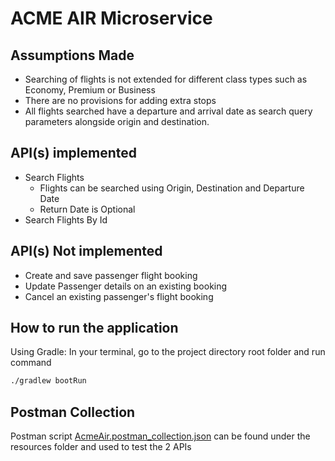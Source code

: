 # ACME AIR Microservice

## Assumptions Made
- Searching of flights is not extended for different class types such as Economy, Premium or Business
- There are no provisions for adding extra stops
- All flights searched have a departure and arrival date as search query parameters alongside origin and destination.


## API(s) implemented
- Search Flights
  - Flights can be searched using Origin, Destination and Departure Date
  - Return Date is Optional
- Search Flights By Id

## API(s) Not implemented
- Create and save passenger flight booking
- Update Passenger details on an existing booking
- Cancel an existing passenger's flight booking


## How to run the application
Using Gradle: In your terminal, go to the project directory root folder and run command 
```bash
./gradlew bootRun
```

## Postman Collection
Postman script [AcmeAir.postman_collection.json](src/main/resources/AcmeAir.postman_collection.json) can be found under the resources folder and used to test the 2 APIs